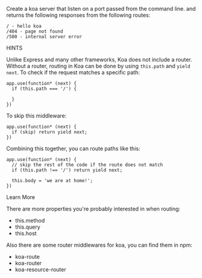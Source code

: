 Create a koa server that listen on a port passed from the command line. and returns the following responses from the following routes:

```
/ - hello koa
/404 - page not found
/500 - internal server error
```

HINTS

Unlike Express and many other frameworks, Koa does not include a router. Without a router, routing in Koa can be done by using `this.path` and `yield next`. To check if the request matches a specific path:

```
app.use(function* (next) {
  if (this.path === '/') {

  }
})
```

To skip this middleware:

```
app.use(function* (next) {
  if (skip) return yield next;
})
```

Combining this together, you can route paths like this:

```
app.use(function* (next) {
  // skip the rest of the code if the route does not match
  if (this.path !== '/') return yield next;

  this.body = 'we are at home!';
})
```

Learn More

There are more properties you're probably interested in when routing:

- this.method
- this.query
- this.host

Also there are some router middlewares for koa, you can find them in npm:

- koa-route
- koa-router
- koa-resource-router
